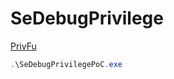 # SeDebugPrivilege

[PrivFu](https://github.com/daem0nc0re/PrivFu/tree/main/PrivilegedOperations/SeDebugPrivilegePoC)

```powershell
.\SeDebugPrivilegePoC.exe
```
